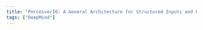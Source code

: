 ```yaml
---
title: "PerceiverIO: A General Architecture for Structured Inputs and Outputs"
tags: ["DeepMind"]
---
```

